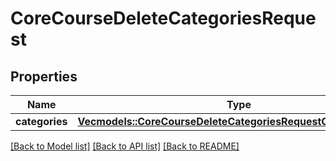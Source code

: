 # CoreCourseDeleteCategoriesRequest

## Properties

Name | Type | Description | Notes
------------ | ------------- | ------------- | -------------
**categories** | [**Vec<models::CoreCourseDeleteCategoriesRequestCategoriesInner>**](core_course_delete_categories_request_categories_inner.md) |  | 

[[Back to Model list]](../README.md#documentation-for-models) [[Back to API list]](../README.md#documentation-for-api-endpoints) [[Back to README]](../README.md)


